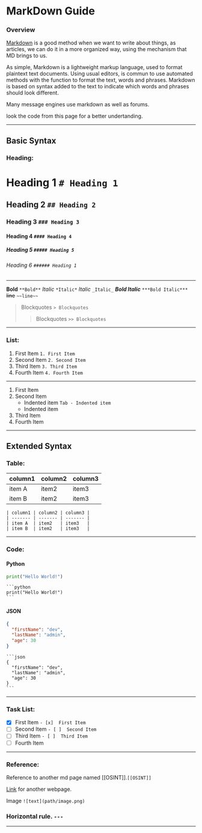 # MarkDown Guide
### Overview
[Markdown](https://www.markdownguide.org/) is a good method when we want to write about things, as articles, we can do it in a more organized way, using the mechanism that MD brings to us.

As simple, Markdown is a lightweight markup language, used to format plaintext text documents. Using usual editors, is commun to use automated methods with the function to format the text, words and phrases. Markdown is based on syntax added to the text to indicate which words and phrases should look different.

Many message engines use markdown as well as forums.

look the code from this page for a better undertanding.

---

## Basic Syntax
### Heading:
 # Heading 1 ```# Heading 1```
## Heading 2 ```## Heading 2```
### Heading 3 ```### Heading 3```
#### Heading 4 ```#### Heading 4```
##### Heading 5 ```##### Heading 5```
###### Heading 6 ```###### Heading 1```
---
**Bold** ```**Bold**```
*Italic* ```*Italic*```
_Italic_ ```_Italic_```
***Bold Italic*** ```***Bold Italic***```
~~line~~ ``~~line~~ ``
>  Blockquotes ```> Blockquotes``` 
>
>> Blockquotes ```>> Blockquotes``` 

---
### List:
1. First Item         ```1. First Item```
2. Second Item   ```2. Second Item```
4. Third Item      ```3. Third Item```
5. Fourth Item    ```4. Fourth Item```

---

1. First Item
2. Second Item
	- Indented item ```Tab - Indented item```
	- Indented item
3. Third Item 
4. Fourth Item

---
## Extended Syntax

### Table:
| column1 | column2 | column3 |
| ------- | ------- | ------- |
| item A  | item2   | item3   |
| item B  | item2   | item3   | 
``` 
| column1 | column2 | column3 |
| ------- | ------- | ------- |
| item A  | item2   | item3   |
| item B  | item2   | item3   |
```
---
### Code:
#### Python
```python
print("Hello World!")
```

````
```python
print("Hello World!")
```
````

#### JSON
```json
{
  "firstName": "dev",
  "lastName": "admin",
  "age": 30
}
```


````
```json
{
  "firstName": "dev",
  "lastName": "admin",
  "age": 30
}
```
````

---
### Task List:
- [x] First Item `- [x]  First Item`
- [ ] Second Item `- [ ]  Second Item`
- [ ] Third Item `- [ ]  Third Item`
- [ ] Fourth Item 

---
### Reference:
Reference to another md page named [[OSINT]].`[[OSINT]]`

[Link](https://www.markdownguide.org/) for another webpage.

Image `![text](path/image.png)`

### Horizontal rule. `---`
---

